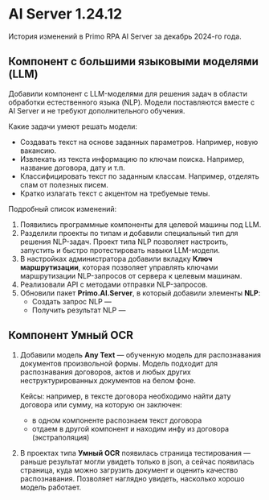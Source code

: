 # AI Server 1.24.12

История изменений в Primo RPA AI Server за декабрь 2024-го года.

## Компонент с большими языковыми моделями (LLM)
Добавили компонент с LLM-моделями для решения задач в области обработки естественного языка (NLP). Модели поставляются вместе с AI Server и не требуют дополнительного обучения. 

Какие задачи умеют решать модели:
* Создавать текст на основе заданных параметров. Например, новую вакансию.
* Извлекать из текста информацию по ключам поиска. Например, название договора, дату и т.п.
* Классифицировать текст по заданным классам. Например, отделять спам от полезных писем.
* Кратко излагать текст с акцентом на требуемые темы.

Подробный список изменений:
1. Появились программные компоненты для целевой машины под LLM.
1. Разделили проекты по типам и добавили специальный тип для решения NLP-задач. Проект типа NLP позволяет настроить, запустить и быстро протестировать навыки LLM-модели.
1. В настройках администратора добавили вкладку **Ключ маршрутизации**, которая позволяет управлять ключами маршрутизации NLP-запросов от сервера к целевым машинам.
1. Реализовали API с методами отправки NLP-запросов.
1. Обновили пакет **Primo.AI.Server**, в который добавили элементы **NLP**:
   * Создать запрос NLP — 
   * Получить результат NLP —
     

## Компонент Умный OCR

1. Добавили модель **Any Text** — обученную модель для распознавания документов произвольной формы. Модель подходит для распознавания договоров, актов и любых других неструктурированных документов на белом фоне.

   Кейсы: например, в тексте договора необходимо найти дату договора или сумму, на которую он заключен:
   * в одном компоненте распознаем текст договора
   * отдаем в другой компонент и находим инфу из договора (экстраполяция)
1. В проектах типа **Умный OCR** появилась страница тестирования — раньше результат могли увидеть только в json, а сейчас появилась страница, куда можно загрузить документ и оценить качество распознавания. Позволяет наглядно увидеть, насколько хорошо модель работает.

